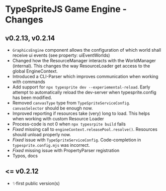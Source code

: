 # TypeSpriteJS Game Engine - Changes

## v0.2.13, v0.2.14

  - `GraphicsEngine` component allows the configuration of which world shall receive ui events (see property: uiEventWorlds)
  - Changed how the ResourceManager interacts with the WorldManager (internal). This changes the way ResourceLoader get access to the global EngineContext.
  - Introduced a CLI-Parser which improves communication when working with commands
  - Add support for `npx typesprite dev --experiemental-reload`. Early attempt to automatically reload the dev-server when typesprite.config has been modified.
  - Removed `canvasType` type from `TypeSpriteServiceConfig`. `canvasSelector` should be enough now.
  - Improved reporting if resources take (very) long to load. This helps when working with custom Resource Loader
  - Process-code is not 0 when `npx typesrpite build` fails 
  - _Fixed_ missing call to `engineContext.releasePool.resolve()`. Resources should unload properly now.
  - _Fixed_ issue with `TypeSpriteServiceConfig`. Code-completion in `typesprite.config.mjs` was incorrect.
  - _Fixed_ missing issue with PropertyParser registration
  - Typos, docs


## <= v0.2.12

  - ✨first public version(s)